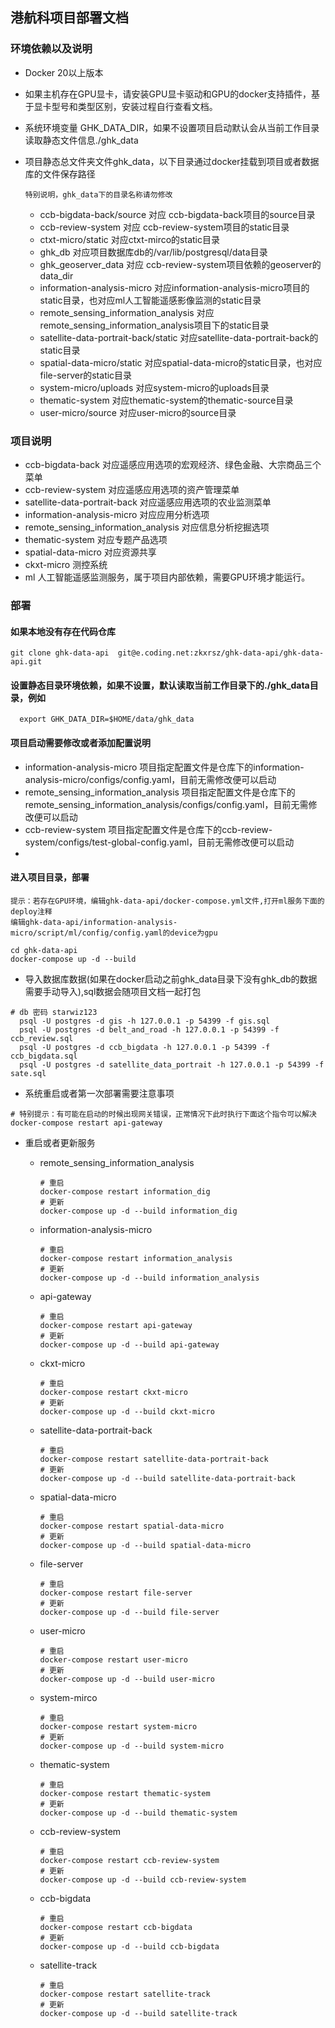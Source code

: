 ## 港航科项目部署文档
### 环境依赖以及说明
- Docker 20以上版本
- 如果主机存在GPU显卡，请安装GPU显卡驱动和GPU的docker支持插件，基于显卡型号和类型区别，安装过程自行查看文档。
- 系统环境变量 GHK_DATA_DIR，如果不设置项目启动默认会从当前工作目录读取静态文件信息./ghk_data
- 项目静态总文件夹文件ghk_data，以下目录通过docker挂载到项目或者数据库的文件保存路径

    ```特别说明，ghk_data下的目录名称请勿修改```
    - ccb-bigdata-back/source 对应 ccb-bigdata-back项目的source目录
    - ccb-review-system 对应 ccb-review-system项目的static目录
    - ctxt-micro/static 对应ctxt-mirco的static目录
    - ghk_db 对应项目数据库db的/var/lib/postgresql/data目录
    - ghk_geoserver_data 对应 ccb-review-system项目依赖的geoserver的data_dir
    - information-analysis-micro 对应information-analysis-micro项目的static目录，也对应ml人工智能遥感影像监测的static目录
    - remote_sensing_information_analysis 对应remote_sensing_information_analysis项目下的static目录
    - satellite-data-portrait-back/static 对应satellite-data-portrait-back的static目录
    - spatial-data-micro/static 对应spatial-data-micro的static目录，也对应file-server的static目录
    - system-micro/uploads 对应system-micro的uploads目录
    - thematic-system 对应thematic-system的thematic-source目录
    - user-micro/source 对应user-micro的source目录

### 项目说明
- ccb-bigdata-back 对应遥感应用选项的宏观经济、绿色金融、大宗商品三个菜单
- ccb-review-system 对应遥感应用选项的资产管理菜单
- satellite-data-portrait-back 对应遥感应用选项的农业监测菜单
- information-analysis-micro 对应应用分析选项
- remote_sensing_information_analysis 对应信息分析挖掘选项
- thematic-system 对应专题产品选项
- spatial-data-micro 对应资源共享
- ckxt-micro 测控系统
- ml 人工智能遥感监测服务，属于项目内部依赖，需要GPU环境才能运行。

### 部署

#### 如果本地没有存在代码仓库
```shell
git clone ghk-data-api  git@e.coding.net:zkxrsz/ghk-data-api/ghk-data-api.git
```
#### 设置静态目录环境依赖，如果不设置，默认读取当前工作目录下的./ghk_data目录，例如
```shell
  export GHK_DATA_DIR=$HOME/data/ghk_data
```

#### 项目启动需要修改或者添加配置说明
- information-analysis-micro 项目指定配置文件是仓库下的information-analysis-micro/configs/config.yaml，目前无需修改便可以启动
- remote_sensing_information_analysis 项目指定配置文件是仓库下的remote_sensing_information_analysis/configs/config.yaml，目前无需修改便可以启动
- ccb-review-system 项目指定配置文件是仓库下的ccb-review-system/configs/test-global-config.yaml，目前无需修改便可以启动
- 

#### 进入项目目录，部署
```text
提示：若存在GPU环境，编辑ghk-data-api/docker-compose.yml文件,打开ml服务下面的deploy注释
编辑ghk-data-api/information-analysis-micro/script/ml/config/config.yaml的device为gpu
```

```shell
cd ghk-data-api
docker-compose up -d --build
```
- 导入数据库数据(如果在docker启动之前ghk_data目录下没有ghk_db的数据需要手动导入),sql数据会随项目文档一起打包
```shell
# db 密码 starwiz123
  psql -U postgres -d gis -h 127.0.0.1 -p 54399 -f gis.sql
  psql -U postgres -d belt_and_road -h 127.0.0.1 -p 54399 -f ccb_review.sql
  psql -U postgres -d ccb_bigdata -h 127.0.0.1 -p 54399 -f ccb_bigdata.sql
  psql -U postgres -d satellite_data_portrait -h 127.0.0.1 -p 54399 -f sate.sql
```
- 系统重启或者第一次部署需要注意事项
```shell
# 特别提示：有可能在启动的时候出现网关错误，正常情况下此时执行下面这个指令可以解决
docker-compose restart api-gateway
```
- 重启或者更新服务
  - remote_sensing_information_analysis
    ```shell
    # 重启
    docker-compose restart information_dig
    # 更新 
    docker-compose up -d --build information_dig 
    ``` 
  - information-analysis-micro
    ```shell
    # 重启
    docker-compose restart information_analysis
    # 更新 
    docker-compose up -d --build information_analysis 
    ```
  - api-gateway
    ```shell
    # 重启
    docker-compose restart api-gateway
    # 更新
    docker-compose up -d --build api-gateway
    ```
  - ckxt-micro
    ```shell
    # 重启
    docker-compose restart ckxt-micro
    # 更新
    docker-compose up -d --build ckxt-micro
    ```
  - satellite-data-portrait-back
    ```shell
    # 重启
    docker-compose restart satellite-data-portrait-back
    # 更新
    docker-compose up -d --build satellite-data-portrait-back
    ```
    
  - spatial-data-micro
    ```shell
    # 重启
    docker-compose restart spatial-data-micro
    # 更新
    docker-compose up -d --build spatial-data-micro
    ```
    
  - file-server
    ```shell
    # 重启
    docker-compose restart file-server
    # 更新
    docker-compose up -d --build file-server
    ```
    
  - user-micro
    ```shell
    # 重启
    docker-compose restart user-micro
    # 更新
    docker-compose up -d --build user-micro
    ```
    
  - system-mirco
    ```shell
    # 重启
    docker-compose restart system-micro
    # 更新
    docker-compose up -d --build system-micro
    ```
    
  - thematic-system
    ```shell
    # 重启
    docker-compose restart thematic-system
    # 更新
    docker-compose up -d --build thematic-system
    ```
    
  - ccb-review-system
    ```shell
    # 重启
    docker-compose restart ccb-review-system
    # 更新
    docker-compose up -d --build ccb-review-system
    ```
    
  - ccb-bigdata
    ```shell
    # 重启
    docker-compose restart ccb-bigdata
    # 更新
    docker-compose up -d --build ccb-bigdata
    ```
    
  - satellite-track
    ```shell
    # 重启
    docker-compose restart satellite-track
    # 更新
    docker-compose up -d --build satellite-track
    ```